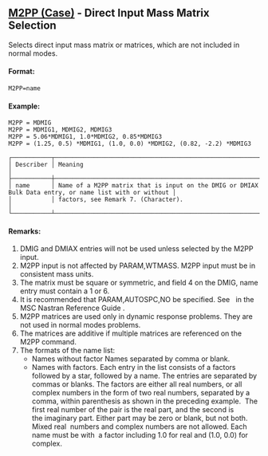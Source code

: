 ## [M2PP (Case)](https://help.hexagonmi.com/bundle/MSC_Nastran_2022.4/page/Nastran_Combined_Book/qrg/casecontrol4a/TOC.M2PP.Case.xhtml) - Direct Input Mass Matrix Selection

Selects direct input mass matrix or matrices, which are not included in normal modes.

#### Format:

```nastran
M2PP=name
```

#### Example:

```nastran
M2PP = MDMIG
M2PP = MDMIG1, MDMIG2, MDMIG3
M2PP = 5.06*MDMIG1, 1.0*MDMIG2, 0.85*MDMIG3
M2PP = (1.25, 0.5) *MDMIG1, (1.0, 0.0) *MDMIG2, (0.82, -2.2) *MDMIG3
```

```text
┌───────────┬────────────────────────────────────────────────────────────────────────────────────────────────────────┐
│ Describer │ Meaning                                                                                                │
├───────────┼────────────────────────────────────────────────────────────────────────────────────────────────────────┤
│ name      │ Name of a M2PP matrix that is input on the DMIG or DMIAX Bulk Data entry, or name list with or without │
│           │ factors, see Remark 7. (Character).                                                                    │
└───────────┴────────────────────────────────────────────────────────────────────────────────────────────────────────┘
```

#### Remarks:

1. DMIG and DMIAX entries will not be used unless selected by the M2PP input.
2. M2PP input is not affected by PARAM,WTMASS. M2PP input must be in consistent mass units.
3. The matrix must be square or symmetric, and field 4 on the DMIG, name entry must contain a 1 or 6.
4. It is recommended that PARAM,AUTOSPC,NO be specified. See    in the  MSC Nastran Reference Guide .
5. M2PP matrices are used only in dynamic response problems. They are not used in normal modes problems.
6. The matrices are additive if multiple matrices are referenced on the M2PP command.
7. The formats of the name list:
    - Names without factor
    Names separated by comma or blank.
    - Names with factors.
    Each entry in the list consists of a factors followed by a star, followed by a name. The entries are separated by commas or blanks. The factors are either all real numbers, or all complex numbers in the form of two real numbers, separated by a comma, within parenthesis as shown in the preceding example.  The first real number of the pair is the real part, and the second is the imaginary part. Either part may be zero or blank, but not both. Mixed real  numbers and complex numbers are not allowed. Each name must be with  a factor including 1.0 for real and (1.0, 0.0) for complex.
